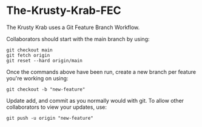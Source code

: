 # The-Krusty-Krab-FEC

The Krusty Krab uses a Git Feature Branch Workflow.

Collaborators should start with the main branch by using:
```
git checkout main
git fetch origin
git reset --hard origin/main
```

Once the commands above have been run, create a new branch per feature you're working on using:
```
git checkout -b "new-feature"
```

Update add, and commit as you normally would with git. To allow other collaborators to view your updates, use:
```
git push -u origin "new-feature"
```